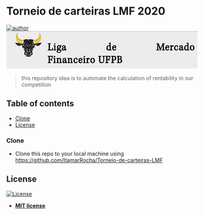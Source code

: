 # Torneio de carteiras LMF 2020
[![author](https://img.shields.io/badge/author-ItamarRocha-red.svg)](https://github.com/ItamarRocha) 
![Logo](images/lmf-logo.png)
> this repository idea is to automate the calculation of rentability in our competition

## Table of contents
- [Clone](#Clone)
- [License](#License)

### Clone

- Clone this repo to your local machine using https://github.com/ItamarRocha/Torneio-de-carteiras-LMF

## License

[![License](http://img.shields.io/:license-mit-blue.svg?style=flat-square)](http://badges.mit-license.org)

- **[MIT license](http://opensource.org/licenses/mit-license.php)**
